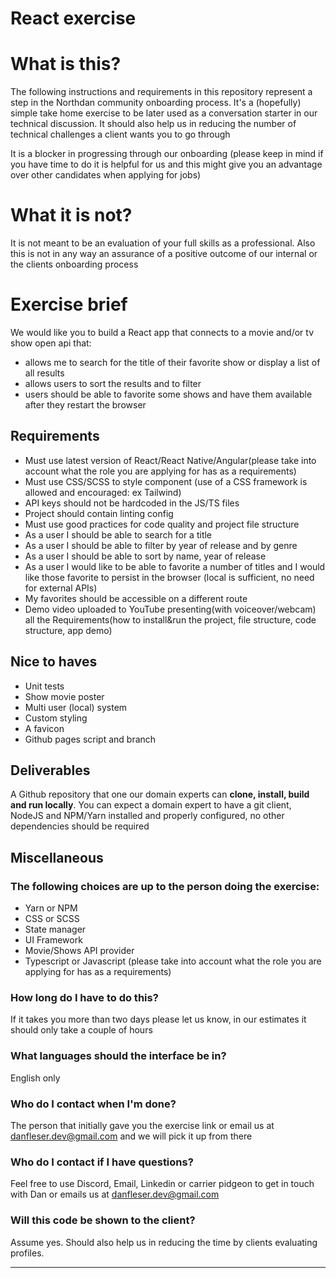 # React exercise

# What is this?

The following instructions and requirements in this repository represent a step in the Northdan community onboarding process. It's a (hopefully) simple take home exercise to be later used as a conversation starter in our technical discussion. It should also help us in reducing the number of technical challenges a client wants you to go through

It is a blocker in progressing through our onboarding (please keep in mind if you have time to do it is helpful for us and this might give you an advantage over other candidates when applying for jobs)

# What it is not?

It is not meant to be an evaluation of your full skills as a professional. Also this is not in any way an assurance of a positive outcome of our internal or the clients onboarding process

# Exercise brief

We would like you to build a React app that connects to a movie and/or tv show open api that:

- allows me to search for the title of their favorite show or display a list of all results
- allows users to sort the results and to filter
- users should be able to favorite some shows and have them available after they restart the browser

## Requirements

- Must use latest version of React/React Native/Angular(please take into account what the role you are applying for has as a requirements)
- Must use CSS/SCSS to style component (use of a CSS framework is allowed and encouraged: ex Tailwind)
- API keys should not be hardcoded in the JS/TS files
- Project should contain linting config
- Must use good practices for code quality and  project file structure
- As a user I should be able to search for a title
- As a user I should be able to filter by year of release and by genre
- As a user I should be able to sort by name, year of release
- As a user I would like to be able to favorite a number of titles and I would like those favorite to persist in the browser (local is sufficient, no need for external APIs)
- My favorites should be accessible on a different route
- Demo video uploaded to YouTube presenting(with voiceover/webcam) all the Requirements(how to install&run the project, file structure, code structure, app demo)

## Nice to haves

- Unit tests
- Show movie poster
- Multi user (local) system
- Custom styling
- A favicon
- Github pages script and branch

## Deliverables

A Github repository that one our domain experts can **clone, install, build and run locally**. You can expect a domain expert to have a git client, NodeJS and NPM/Yarn installed and properly configured, no other dependencies should be required

## Miscellaneous

### The following choices are up to the person doing the exercise:

- Yarn or NPM
- CSS or SCSS
- State manager
- UI Framework
- Movie/Shows API provider
- Typescript or Javascript (please take into account what the role you are applying for has as a requirements)

### How long do I have to do this?

If it takes you more than two days please let us know, in our estimates it should only take a couple of hours

### What languages should the interface be in?

English only

### Who do I contact when I'm done?

The person that initially gave you the exercise link or email us at danfleser.dev@gmail.com and we will pick it up from there

### Who do I contact if I have questions?

Feel free to use Discord, Email, Linkedin or carrier pidgeon to get in touch with Dan or emails us at danfleser.dev@gmail.com

### Will this code be shown to the client?

Assume yes. Should also help us in reducing the time by clients evaluating profiles.

---

